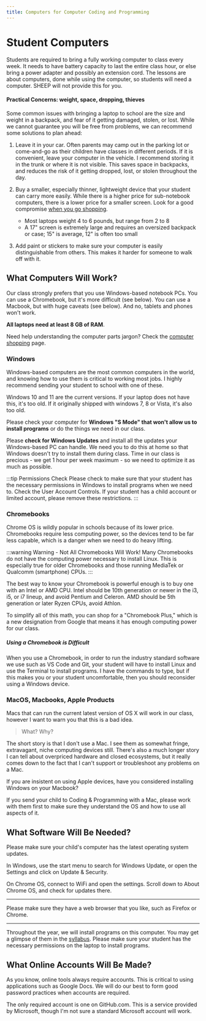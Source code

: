 ```yaml
---
title: Computers for Computer Coding and Programming
---
```


# Student Computers

Students are required to bring a fully working computer to class every week. It needs to have battery capacity to last the entire class hour, or else bring a power adapter and possibly an extension cord. The lessons are about computers, done while using the computer, so students will need a computer. SHEEP will not provide this for you.

#### Practical Concerns: weight, space, dropping, thieves

Some common issues with bringing a laptop to school are the size and weight in a backpack, and fear of it getting damaged, stolen, or lost. While we cannot guarantee you will be free from problems, we can recommend some solutions to plan ahead:

1. Leave it in your car. Often parents may camp out in the parking lot or come-and-go as their children have classes in different periods. If it is convenient, leave your computer in the vehicle. I recommend storing it in the trunk or where it is not visible. This saves space in backpacks, and reduces the risk of it getting dropped, lost, or stolen throughout the day.

2. Buy a smaller, especially thinner, lightweight device that your student can carry more easily. While there is a higher price for sub-notebook computers, there is a lower price for a smaller screen. Look for a good compromise [when you go shopping](computer-shopping).

    - Most laptops weight 4 to 6 pounds, but range from 2 to 8
    - A 17" screen is extremely large and requires an oversized backpack or case; 15" is average, 12" is often too small

3. Add paint or stickers to make sure your computer is easily distinguishable from others. This makes it harder for someone to walk off with it.

## What Computers Will Work?

Our class strongly prefers that you use Windows-based notebook PCs. You can use a Chromebook, but it's more difficult (see below). You can use a Macbook, but with huge caveats (see below). And no, tablets and phones won't work.

**All laptops need at least 8 GB of RAM**.

Need help understanding the computer parts jargon? Check the [computer shopping](computer-shopping) page.

### Windows

Windows-based computers are the most common computers in the world, and knowing how to use them is critical to working most jobs. I highly recommend sending your student to school with one of these.

Windows 10 and 11 are the current versions. If your laptop does not have this, it's too old. If it originally shipped with windows 7, 8 or Vista, it's also too old.

Please check your computer for **Windows "S Mode" that won't allow us to install programs** or do the things we need in our class.

Please **check for Windows Updates** and install all the updates your Windows-based PC can handle. We need you to do this at home so that Windows doesn't try to install them during class. Time in our class is precious - we get 1 hour per week maximum - so we need to optimize it as much as possible.

:::tip Permissions Check
Please check to make sure that your student has the necessary permissions in Windows to install programs when we need to. Check the User Account Controls. If your student has a child account or limited account, please remove these restrictions.
:::

### Chromebooks

Chrome OS is wildly popular in schools because of its lower price. Chromebooks require less computing power, so the devices tend to be far less capable, which is a danger when we need to do heavy lifting.

:::warning Warning - Not All Chromebooks Will Work!
Many Chromebooks do not have the computing power necessary to install Linux. This is especially true for older Chromebooks and those running MediaTek or Qualcomm (smartphone) CPUs.
:::

The best way to know your Chromebook is powerful enough is to buy one with an Intel or AMD CPU. Intel should be 10th generation or newer in the i3, i5, or i7 lineup, and avoid Pentium and Celeron. AMD should be 5th generation or later Ryzen CPUs, avoid Athlon.

To simplify all of this math, you can shop for a "Chromebook Plus," which is a new designation from Google that means it has enough computing power for our class.

##### Using a Chromebook is Difficult

When you use a Chromebook, in order to run the industry standard software we use such as VS Code and Git, your student will have to install Linux and use the Terminal to install programs. I have the commands to type, but if this makes you or your student uncomfortable, then you should reconsider using a Windows device.

### MacOS, Macbooks, Apple Products

Macs that can run the current latest version of OS X will work in our class, however I want to warn you that this is a bad idea.

> What? Why?

The short story is that I don't use a Mac. I see them as somewhat fringe, extravagant, niche computing devices still. There's also a much longer story I can tell about overpriced hardware and closed ecosystems, but it really comes down to the fact that I can't support or troubleshoot any problems on a Mac.

If you are insistent on using Apple devices, have you considered installing Windows on your Macbook?

If you send your child to Coding & Programming with a Mac, please work with them first to make sure they understand the OS and how to use all aspects of it.

## What Software Will Be Needed?

Please make sure your child's computer has the latest operating system updates.

In Windows, use the start menu to search for Windows Update, or open the Settings and click on Update & Security.

On Chrome OS, connect to WiFi and open the settings. Scroll down to About Chrome OS, and check for updates there.

---

Please make sure they have a web browser that you like, such as Firefox or Chrome.

---

Throughout the year, we will install programs on this computer. You may get a glimpse of them in the [syllabus](syllabus). Please make sure your student has the necessary permissions on the laptop to install programs.

## What Online Accounts Will Be Made?

As you know, online tools always require accounts. This is critical to using applications such as Google Docs. We will do our best to form good password practices when accounts are required.

The only required account is one on GitHub.com. This is a service provided by Microsoft, though I'm not sure a standard Microsoft account will work.
